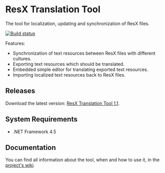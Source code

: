 # ResX Translation Tool

The tool for localization, updating and synchronization of ResX files.

[![Build status](https://ci.appveyor.com/api/projects/status/gdvfeu719dt7rdtb?svg=true)](https://ci.appveyor.com/project/kirmir/resxtranslationtool)

Features:
* Synchronization of text resources between ResX files with different cultures.
* Exporting text resources which should be translated.
* Embedded simple editor for translating exported text resources.
* Importing localized text resources back to ResX files.

## Releases

Download the latest version: [ResX Translation Tool 1.1](https://github.com/kirmir/ResxTranslationTool/releases/tag/v.1.1).

## System Requirements

* .NET Framework 4.5

## Documentation

You can find all information about the tool, when and how to use it, in the [project's wiki](https://github.com/kirmir/ResxTranslationTool/wiki#documentation).
